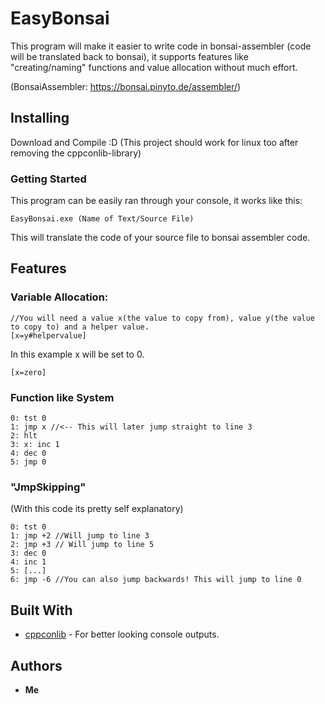# EasyBonsai

This program will make it easier to write code in bonsai-assembler (code will be translated back to bonsai), it supports features like "creating/naming" functions and value allocation without much effort.

(BonsaiAssembler: https://bonsai.pinyto.de/assembler/)

## Installing

Download and Compile :D (This project should work for linux too after removing the cppconlib-library)

### Getting Started

This program can be easily ran through your console, it works like this:

```
EasyBonsai.exe (Name of Text/Source File)
```
This will translate the code of your source file to bonsai assembler code.


## Features

### Variable Allocation:
```
//You will need a value x(the value to copy from), value y(the value to copy to) and a helper value.
[x=y#helpervalue]
```

In this example x will be set to 0.
```
[x=zero]
```

### Function like System
```
0: tst 0
1: jmp x //<-- This will later jump straight to line 3
2: hlt
3: x: inc 1
4: dec 0
5: jmp 0
```
### "JmpSkipping"
(With this code its pretty self explanatory)
```
0: tst 0
1: jmp +2 //Will jump to line 3
2: jmp +3 // Will jump to line 5
3: dec 0
4: inc 1
5: [...]
6: jmp -6 //You can also jump backwards! This will jump to line 0
```


## Built With

* [cppconlib](https://archive.codeplex.com/?p=cppconlib) - For better looking console outputs.

## Authors

* **Me** 
